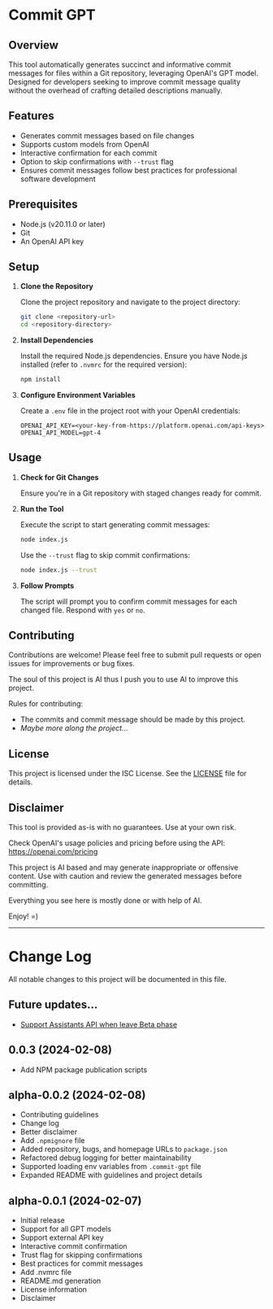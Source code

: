 # Commit GPT

## Overview

This tool automatically generates succinct and informative commit messages for files within a Git repository, leveraging OpenAI's GPT model. Designed for developers seeking to improve commit message quality without the overhead of crafting detailed descriptions manually.

## Features

- Generates commit messages based on file changes
- Supports custom models from OpenAI
- Interactive confirmation for each commit
- Option to skip confirmations with `--trust` flag
- Ensures commit messages follow best practices for professional software development

## Prerequisites

- Node.js (v20.11.0 or later)
- Git
- An OpenAI API key

## Setup

1. **Clone the Repository**

   Clone the project repository and navigate to the project directory:

   ```bash
   git clone <repository-url>
   cd <repository-directory>
   ```

2. **Install Dependencies**

   Install the required Node.js dependencies. Ensure you have Node.js installed (refer to `.nvmrc` for the required version):

   ```bash
   npm install
   ```

3. **Configure Environment Variables**

   Create a `.env` file in the project root with your OpenAI credentials:

   ```
   OPENAI_API_KEY=<your-key-from-https://platform.openai.com/api-keys>
   OPENAI_API_MODEL=gpt-4
   ```

## Usage

1. **Check for Git Changes**

   Ensure you're in a Git repository with staged changes ready for commit.

2. **Run the Tool**

   Execute the script to start generating commit messages:

   ```bash
   node index.js
   ```

   Use the `--trust` flag to skip commit confirmations:

   ```bash
   node index.js --trust
   ```

3. **Follow Prompts**

   The script will prompt you to confirm commit messages for each changed file. Respond with `yes` or `no`.

## Contributing

Contributions are welcome! Please feel free to submit pull requests or open issues for improvements or bug fixes.

The soul of this project is AI thus I push you to use AI to improve this project.

Rules for contributing:
- The commits and commit message should be made by this project.
- *Maybe more along the project...*

## License

This project is licensed under the ISC License. See the [LICENSE](LICENSE) file for details.

## Disclaimer

This tool is provided as-is with no guarantees. Use at your own risk.

Check OpenAI's usage policies and pricing before using the API: https://openai.com/pricing

This project is AI based and may generate inappropriate or offensive content. Use with caution and review the generated messages before committing.

Everything you see here is mostly done or with help of AI.

Enjoy! =)

---

# Change Log

All notable changes to this project will be documented in this file.

## Future updates...

- [Support Assistants API when leave Beta phase](https://platform.openai.com/docs/assistants/overview)

## 0.0.3 (2024-02-08)
- Add NPM package publication scripts

## alpha-0.0.2 (2024-02-08)
- Contributing guidelines
- Change log
- Better disclaimer
- Add `.npmignore` file
- Added repository, bugs, and homepage URLs to `package.json`
- Refactored debug logging for better maintainability
- Supported loading env variables from `.commit-gpt` file
- Expanded README with guidelines and project details


## alpha-0.0.1 (2024-02-07)
- Initial release
- Support for all GPT models
- Support external API key
- Interactive commit confirmation
- Trust flag for skipping confirmations
- Best practices for commit messages
- Add .nvmrc file
- README.md generation
- License information
- Disclaimer

